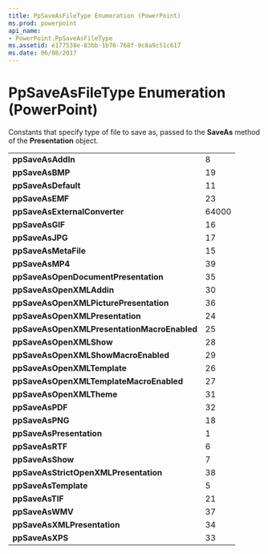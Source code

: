 ```yaml
---
title: PpSaveAsFileType Enumeration (PowerPoint)
ms.prod: powerpoint
api_name:
- PowerPoint.PpSaveAsFileType
ms.assetid: e177538e-83bb-1b76-768f-9c8a9c51c617
ms.date: 06/08/2017
---
```



# PpSaveAsFileType Enumeration (PowerPoint)

Constants that specify type of file to save as, passed to the **SaveAs** method of the **Presentation** object.


|||
|:-----|:-----|
|**ppSaveAsAddIn**|8|
|**ppSaveAsBMP**|19|
|**ppSaveAsDefault**|11|
|**ppSaveAsEMF**|23|
|**ppSaveAsExternalConverter**|64000|
|**ppSaveAsGIF**|16|
|**ppSaveAsJPG**|17|
|**ppSaveAsMetaFile**|15|
|**ppSaveAsMP4**|39|
|**ppSaveAsOpenDocumentPresentation**|35|
|**ppSaveAsOpenXMLAddin**|30|
|**ppSaveAsOpenXMLPicturePresentation**|36|
|**ppSaveAsOpenXMLPresentation**|24|
|**ppSaveAsOpenXMLPresentationMacroEnabled**|25|
|**ppSaveAsOpenXMLShow**|28|
|**ppSaveAsOpenXMLShowMacroEnabled**|29|
|**ppSaveAsOpenXMLTemplate**|26|
|**ppSaveAsOpenXMLTemplateMacroEnabled**|27|
|**ppSaveAsOpenXMLTheme**|31|
|**ppSaveAsPDF**|32|
|**ppSaveAsPNG**|18|
|**ppSaveAsPresentation**|1|
|**ppSaveAsRTF**|6|
|**ppSaveAsShow**|7|
|**ppSaveAsStrictOpenXMLPresentation**|38|
|**ppSaveAsTemplate**|5|
|**ppSaveAsTIF**|21|
|**ppSaveAsWMV**|37|
|**ppSaveAsXMLPresentation**|34|
|**ppSaveAsXPS**|33|


